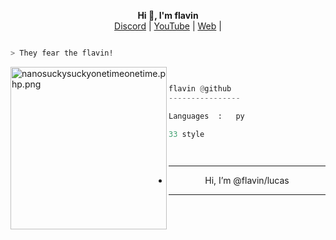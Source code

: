 <p align='center'>
  <b>Hi 👋, I'm flavin</b><br>
  <a href="https://discord.gg/873">Discord</a> |
  <a href="https://www.youtube.com/@flavinxqz">YouTube</a> |
  <a href="">Web</a> |



```bash

> They fear the flavin!

```
<img src="[https://cdn.discordapp.com/attachments/1218409287693369476/1220889067206606939/dogs.gif?ex=6610948c&is=65fe1f8c&hm=0b6846bf1edd1830e9ed0f373384015cf3e50b4840d9734c0056ca6cc834b1a1&](https://cdn.discordapp.com/attachments/1218409287693369476/1220889096386383902/loadingGif.gif?ex=66109493&is=65fe1f93&hm=f85a772801c5733d20316ef4e7479dc0aefc8d6333b7368ef8b65ddeb7e187fe&)" align="left" src="https://media.discordapp.net/attachments/975703159982923848/995337889321844886/1657350460774.jpg?width=682&height=682" alt="nanosuckysuckyonetimeonetime.php.png" width="250" height="260">

```py


flavin @github
----------------

Languages  :   py

33 style

  
```










------------												
- <p align="center"> Hi, I’m @flavin/lucas

-----------------

